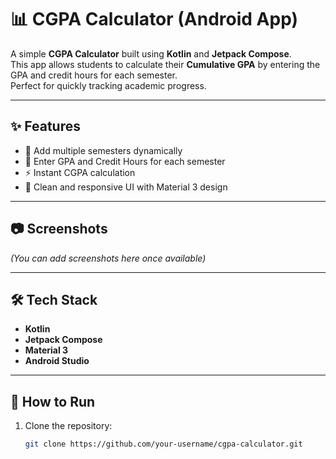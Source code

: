 # 📊 CGPA Calculator (Android App)

A simple **CGPA Calculator** built using **Kotlin** and **Jetpack Compose**.  
This app allows students to calculate their **Cumulative GPA** by entering the GPA and credit hours for each semester.  
Perfect for quickly tracking academic progress.

---

## ✨ Features
- 📅 Add multiple semesters dynamically
- 📝 Enter GPA and Credit Hours for each semester
- ⚡ Instant CGPA calculation
- 📱 Clean and responsive UI with Material 3 design

---

## 📷 Screenshots
*(You can add screenshots here once available)*

---

## 🛠️ Tech Stack
- **Kotlin**
- **Jetpack Compose**
- **Material 3**
- **Android Studio**

---

## 🚀 How to Run
1. Clone the repository:
   ```bash
   git clone https://github.com/your-username/cgpa-calculator.git
